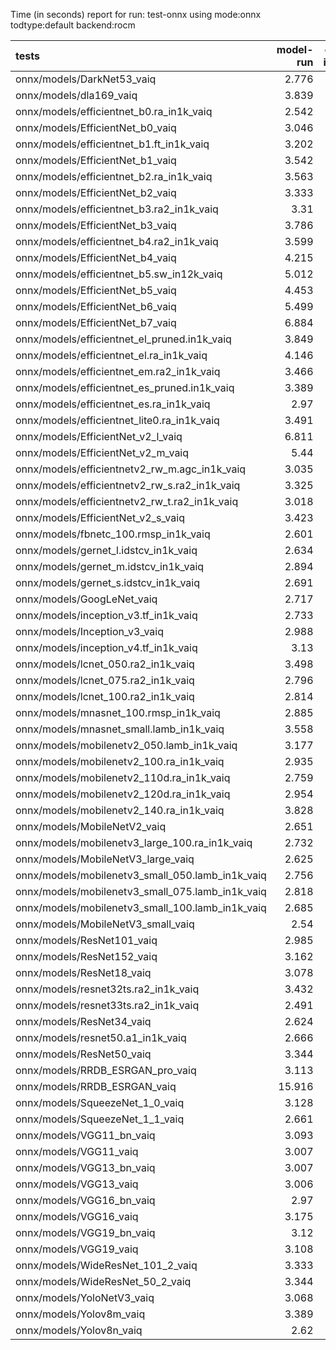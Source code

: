 Time (in seconds) report for run: test-onnx using mode:onnx todtype:default backend:rocm

| tests                                            |   model-run |   onnx-import |   torch-mlir |   iree-compile |   inference |
|:-------------------------------------------------|------------:|--------------:|-------------:|---------------:|------------:|
| onnx/models/DarkNet53_vaiq                       |       2.776 |         1.244 |            0 |          7.92  |       0.024 |
| onnx/models/dla169_vaiq                          |       3.839 |         0.96  |            0 |         13.598 |       0.025 |
| onnx/models/efficientnet_b0.ra_in1k_vaiq         |       2.542 |         0.375 |            0 |          6.614 |       0     |
| onnx/models/EfficientNet_b0_vaiq                 |       3.046 |         0.561 |            0 |         16.658 |       0.026 |
| onnx/models/efficientnet_b1.ft_in1k_vaiq         |       3.202 |         0     |            0 |          0     |       0     |
| onnx/models/EfficientNet_b1_vaiq                 |       3.542 |         0.778 |            0 |         23.824 |       0.032 |
| onnx/models/efficientnet_b2.ra_in1k_vaiq         |       3.563 |         0     |            0 |          0     |       0     |
| onnx/models/EfficientNet_b2_vaiq                 |       3.333 |         0.869 |            0 |         23.423 |       0.032 |
| onnx/models/efficientnet_b3.ra2_in1k_vaiq        |       3.31  |         0     |            0 |          0     |       0     |
| onnx/models/EfficientNet_b3_vaiq                 |       3.786 |         1.006 |            0 |         24     |       0.028 |
| onnx/models/efficientnet_b4.ra2_in1k_vaiq        |       3.599 |         0     |            0 |          0     |       0     |
| onnx/models/EfficientNet_b4_vaiq                 |       4.215 |         1.458 |            0 |         31.779 |       0.028 |
| onnx/models/efficientnet_b5.sw_in12k_vaiq        |       5.012 |         3.686 |            0 |         27.657 |       0     |
| onnx/models/EfficientNet_b5_vaiq                 |       4.453 |         1.828 |            0 |         35.248 |       0.036 |
| onnx/models/EfficientNet_b6_vaiq                 |       5.499 |         2.682 |            0 |         38.779 |       0.029 |
| onnx/models/EfficientNet_b7_vaiq                 |       6.884 |         3.811 |            0 |         48.45  |       0.026 |
| onnx/models/efficientnet_el_pruned.in1k_vaiq     |       3.849 |         0.465 |            0 |          7.931 |       0.031 |
| onnx/models/efficientnet_el.ra_in1k_vaiq         |       4.146 |         0.429 |            0 |          6.967 |       0.029 |
| onnx/models/efficientnet_em.ra2_in1k_vaiq        |       3.466 |         0.412 |            0 |          8.744 |       0.028 |
| onnx/models/efficientnet_es_pruned.in1k_vaiq     |       3.389 |         0.396 |            0 |          6.747 |       0.026 |
| onnx/models/efficientnet_es.ra_in1k_vaiq         |       2.97  |         0.341 |            0 |          5.538 |       0.031 |
| onnx/models/efficientnet_lite0.ra_in1k_vaiq      |       3.491 |         0.338 |            0 |          6.2   |       0.027 |
| onnx/models/EfficientNet_v2_l_vaiq               |       6.811 |         6.028 |            0 |         54.714 |       0.026 |
| onnx/models/EfficientNet_v2_m_vaiq               |       5.44  |         3.064 |            0 |         42.61  |       0.027 |
| onnx/models/efficientnetv2_rw_m.agc_in1k_vaiq    |       3.035 |         0     |            0 |          0     |       0     |
| onnx/models/efficientnetv2_rw_s.ra2_in1k_vaiq    |       3.325 |         0     |            0 |          0     |       0     |
| onnx/models/efficientnetv2_rw_t.ra2_in1k_vaiq    |       3.018 |         0.583 |            0 |         11.337 |       0     |
| onnx/models/EfficientNet_v2_s_vaiq               |       3.423 |         1.062 |            0 |         22.299 |       0.024 |
| onnx/models/fbnetc_100.rmsp_in1k_vaiq            |       2.601 |         0.374 |            0 |          7.089 |       0.027 |
| onnx/models/gernet_l.idstcv_in1k_vaiq            |       2.634 |         0.479 |            0 |          5.34  |       0.026 |
| onnx/models/gernet_m.idstcv_in1k_vaiq            |       2.894 |         0.385 |            0 |          4.682 |       0.029 |
| onnx/models/gernet_s.idstcv_in1k_vaiq            |       2.691 |         0.349 |            0 |          4.405 |       0.026 |
| onnx/models/GoogLeNet_vaiq                       |       2.717 |         0.442 |            0 |         12.566 |       0.024 |
| onnx/models/inception_v3.tf_in1k_vaiq            |       2.733 |         1.081 |            0 |         15.046 |       0.026 |
| onnx/models/Inception_v3_vaiq                    |       2.988 |         1.029 |            0 |         16.14  |       0.024 |
| onnx/models/inception_v4.tf_in1k_vaiq            |       3.13  |         1.958 |            0 |         20.574 |       0.027 |
| onnx/models/lcnet_050.ra2_in1k_vaiq              |       3.498 |         0.318 |            0 |          3.877 |       0.025 |
| onnx/models/lcnet_075.ra2_in1k_vaiq              |       2.796 |         0.309 |            0 |          4.02  |       0.025 |
| onnx/models/lcnet_100.ra2_in1k_vaiq              |       2.814 |         0.308 |            0 |          4.809 |       0.025 |
| onnx/models/mnasnet_100.rmsp_in1k_vaiq           |       2.885 |         0.395 |            0 |          6.086 |       0.026 |
| onnx/models/mnasnet_small.lamb_in1k_vaiq         |       3.558 |         0.36  |            0 |          4.971 |       0     |
| onnx/models/mobilenetv2_050.lamb_in1k_vaiq       |       3.177 |         0.308 |            0 |          4.907 |       0.041 |
| onnx/models/mobilenetv2_100.ra_in1k_vaiq         |       2.935 |         0.308 |            0 |          5.583 |       0.027 |
| onnx/models/mobilenetv2_110d.ra_in1k_vaiq        |       2.759 |         0.354 |            0 |          6.906 |       0.027 |
| onnx/models/mobilenetv2_120d.ra_in1k_vaiq        |       2.954 |         0.386 |            0 |          6.992 |       0.037 |
| onnx/models/mobilenetv2_140.ra_in1k_vaiq         |       3.828 |         0.332 |            0 |          5.744 |       0.027 |
| onnx/models/MobileNetV2_vaiq                     |       2.651 |         0.34  |            0 |          9.822 |       0.027 |
| onnx/models/mobilenetv3_large_100.ra_in1k_vaiq   |       2.732 |         0.342 |            0 |          5.512 |       0     |
| onnx/models/MobileNetV3_large_vaiq               |       2.625 |         0.429 |            0 |         12.545 |       0.024 |
| onnx/models/mobilenetv3_small_050.lamb_in1k_vaiq |       2.756 |         0.378 |            0 |          4.396 |       0     |
| onnx/models/mobilenetv3_small_075.lamb_in1k_vaiq |       2.818 |         0.382 |            0 |          4.636 |       0     |
| onnx/models/mobilenetv3_small_100.lamb_in1k_vaiq |       2.685 |         0.303 |            0 |          4.838 |       0     |
| onnx/models/MobileNetV3_small_vaiq               |       2.54  |         0.337 |            0 |         10.562 |       0.024 |
| onnx/models/ResNet101_vaiq                       |       2.985 |         1.521 |            0 |         10.996 |       0.026 |
| onnx/models/ResNet152_vaiq                       |       3.162 |         1.932 |            0 |         16.148 |       0.027 |
| onnx/models/ResNet18_vaiq                        |       3.078 |         0.543 |            0 |          3.814 |       0.026 |
| onnx/models/resnet32ts.ra2_in1k_vaiq             |       3.432 |         0     |            0 |          0     |       0     |
| onnx/models/resnet33ts.ra2_in1k_vaiq             |       2.491 |         0     |            0 |          0     |       0     |
| onnx/models/ResNet34_vaiq                        |       2.624 |         0.77  |            0 |          5.318 |       0.028 |
| onnx/models/resnet50.a1_in1k_vaiq                |       2.666 |         0.993 |            0 |          8.6   |       0.03  |
| onnx/models/ResNet50_vaiq                        |       3.344 |         0.959 |            0 |          7.45  |       0.026 |
| onnx/models/RRDB_ESRGAN_pro_vaiq                 |       3.113 |         0     |            0 |          0     |       0     |
| onnx/models/RRDB_ESRGAN_vaiq                     |      15.916 |         2.845 |            0 |         35.721 |       0.025 |
| onnx/models/SqueezeNet_1_0_vaiq                  |       3.128 |         0.256 |            0 |          5.051 |       0.025 |
| onnx/models/SqueezeNet_1_1_vaiq                  |       2.661 |         0.264 |            0 |          5.06  |       0.026 |
| onnx/models/VGG11_bn_vaiq                        |       3.093 |         3.289 |            0 |          4.783 |       0.024 |
| onnx/models/VGG11_vaiq                           |       3.007 |         3.266 |            0 |          4.837 |       0.027 |
| onnx/models/VGG13_bn_vaiq                        |       3.007 |         3.11  |            0 |          5.67  |       0.026 |
| onnx/models/VGG13_vaiq                           |       3.006 |         3.17  |            0 |          5.162 |       0.026 |
| onnx/models/VGG16_bn_vaiq                        |       2.97  |         3.307 |            0 |          5.022 |       0.026 |
| onnx/models/VGG16_vaiq                           |       3.175 |         3.386 |            0 |          5.36  |       0.026 |
| onnx/models/VGG19_bn_vaiq                        |       3.12  |         3.759 |            0 |          5.795 |       0.025 |
| onnx/models/VGG19_vaiq                           |       3.108 |         3.658 |            0 |          5.774 |       0.025 |
| onnx/models/WideResNet_101_2_vaiq                |       3.333 |         3.377 |            0 |         12.988 |       0.029 |
| onnx/models/WideResNet_50_2_vaiq                 |       3.344 |         2.058 |            0 |          8.174 |       0.023 |
| onnx/models/YoloNetV3_vaiq                       |       3.068 |         2.032 |            0 |         14.297 |       0.028 |
| onnx/models/Yolov8m_vaiq                         |       3.389 |         1.178 |            0 |         14.232 |       0.026 |
| onnx/models/Yolov8n_vaiq                         |       2.62  |         0.568 |            0 |         11.116 |       0.024 |
